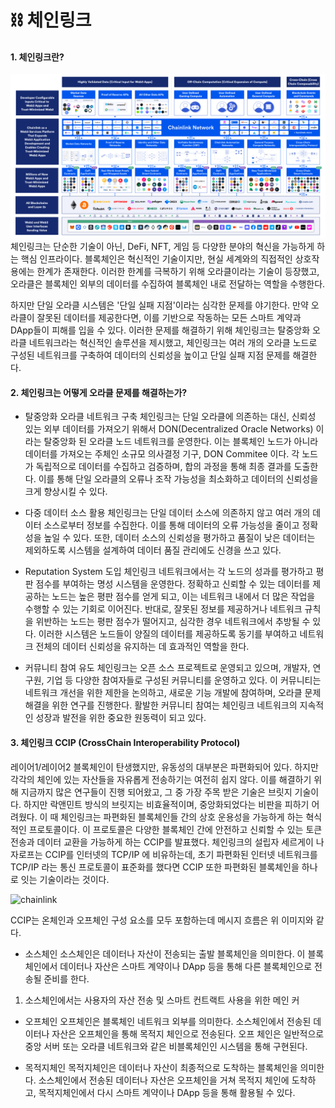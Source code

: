 # ⛓️ 체인링크

#### 1. 체인링크란?
![chainlink](img/blog/chlink.png)
체인링크는 단순한 기술이 아닌, DeFi, NFT, 게임 등 다양한 분야의 혁신을 가능하게 하는 핵심 인프라이다. 블록체인은 혁신적인 기술이지만, 현실 세계와의 직접적인 상호작용에는 한계가 존재한다. 이러한 한계를 극복하기 위해 오라클이라는 기술이 등장했고, 오라클은 블록체인 외부의 데이터를 수집하여 블록체인 내로 전달하는 역할을 수행한다.

하지만 단일 오라클 시스템은 '단일 실패 지점'이라는 심각한 문제를 야기한다. 만약 오라클이 잘못된 데이터를 제공한다면, 이를 기반으로 작동하는 모든 스마트 계약과 DApp들이 피해를 입을 수 있다. 이러한 문제를 해결하기 위해 체인링크는 탈중앙화 오라클 네트워크라는 혁신적인 솔루션을 제시했고, 체인링크는 여러 개의 오라클 노드로 구성된 네트워크를 구축하여 데이터의 신뢰성을 높이고 단일 실패 지점 문제를 해결한다.


#### 2. 체인링크는 어떻게 오라클 문제를 해결하는가?
* 탈중앙화 오라클 네트워크 구축
체인링크는 단일 오라클에 의존하는 대신, 신뢰성 있는 외부 데이터를 가져오기 위해서 DON(Decentralized Oracle Networks) 이라는 탈중앙화 된 오라클 노드 네트워크를 운영한다. 이는 블록체인 노드가 아니라 데이터를 가져오는 주체인 소규모 의사결정 기구, DON Commitee 이다. 각 노드가 독립적으로 데이터를 수집하고 검증하며, 합의 과정을 통해 최종 결과를 도출한다. 이를 통해 단일 오라클의 오류나 조작 가능성을 최소화하고 데이터의 신뢰성을 크게 향상시킬 수 있다.

* 다중 데이터 소스 활용
체인링크는 단일 데이터 소스에 의존하지 않고 여러 개의 데이터 소스로부터 정보를 수집한다. 이를 통해 데이터의 오류 가능성을 줄이고 정확성을 높일 수 있다. 또한, 데이터 소스의 신뢰성을 평가하고 품질이 낮은 데이터는 제외하도록 시스템을 설계하여 데이터 품질 관리에도 신경을 쓰고 있다.

* Reputation System 도입
체인링크 네트워크에서는 각 노드의 성과를 평가하고 평판 점수를 부여하는 명성 시스템을 운영한다. 정확하고 신뢰할 수 있는 데이터를 제공하는 노드는 높은 평판 점수를 얻게 되고, 이는 네트워크 내에서 더 많은 작업을 수행할 수 있는 기회로 이어진다. 반대로, 잘못된 정보를 제공하거나 네트워크 규칙을 위반하는 노드는 평판 점수가 떨어지고, 심각한 경우 네트워크에서 추방될 수 있다. 이러한 시스템은 노드들이 양질의 데이터를 제공하도록 동기를 부여하고 네트워크 전체의 데이터 신뢰성을 유지하는 데 효과적인 역할을 한다.

* 커뮤니티 참여 유도
체인링크는 오픈 소스 프로젝트로 운영되고 있으며, 개발자, 연구원, 기업 등 다양한 참여자들로 구성된 커뮤니티를 운영하고 있다. 이 커뮤니티는 네트워크 개선을 위한 제한을 논의하고, 새로운 기능 개발에 참여하며, 오라클 문제 해결을 위한 연구를 진행한다. 활발한 커뮤니티 참여는 체인링크 네트워크의 지속적인 성장과 발전을 위한 중요한 원동력이 되고 있다.


#### 3. 체인링크 CCIP (CrossChain Interoperability Protocol)
레이어1/레이어2 블록체인이 탄생했지만, 유동성의 대부분은 파편화되어 있다. 하지만 각각의 체인에 있는 자산들을 자유롭게 전송하기는 여전히 쉽지 않다. 이를 해결하기 위해 지금까지 많은 연구들이 진행 되어왔고, 그 중 가장 주목 받은 기술은 브릿지 기술이다. 하지만 락앤민트 방식의 브릿지는 비효율적이며, 중앙화되었다는 비판을 피하기 어려웠다. 이 때 체인링크는 파편화된 블록체인들 간의 상호 운용성을 가능하게 하는 혁식적인 프로토콜이다. 이 프로토콜은 다양한 블록체인 간에 안전하고 신뢰할 수 있는 토큰 전송과 데이터 교환을 가능하게 하는 CCIP를 발표했다. 체인링크의 설립자 세르게이 나자로프는 CCIP를 인터넷의 TCP/IP 에 비유하는데, 초기 파편화된 인터넷 네트워크를 TCP/IP 라는 통신 프로토콜이 표준화를 했다면 CCIP 또한 파편화된 블록체인을 하나로 잇는 기술이라는 것이다.

![chainlink](img/blog/ccip.webp)

CCIP는 온체인과 오프체인 구성 요소를 모두 포함하는데 메시지 흐름은 위 이미지와 같다.

* 소스체인
소스체인은 데이터나 자산이 전송되는 출발 블록체인을 의미한다. 이 블록체인에서 데이터나 자산은 스마트 계약이나 DApp 등을 통해 다른 블록체인으로 전송될 준비를 한다.
1) 소스체인에서는 사용자의 자산 전송 및 스마트 컨트랙트 사용을 위한 메인 커

* 오프체인
오프체인은 블록체인 네트워크 외부를 의미한다. 소스체인에서 전송된 데이터나 자산은 오프체인을 통해 목적지 체인으로 전송된다. 오프 체인은 일반적으로 중앙 서버 또는 오라클 네트워크와 같은 비블록체인인 시스템을 통해 구현된다.

* 목적지체인
목적지체인은 데이터나 자산이 최종적으로 도착하는 블록체인을 의미한다. 소스체인에서 전송된 데이터나 자산은 오프체인을 거쳐 목적지 체인에 도착하고, 목적지체인에서 다시 스마트 계약이나 DApp 등을 통해 활용될 수 있다.

